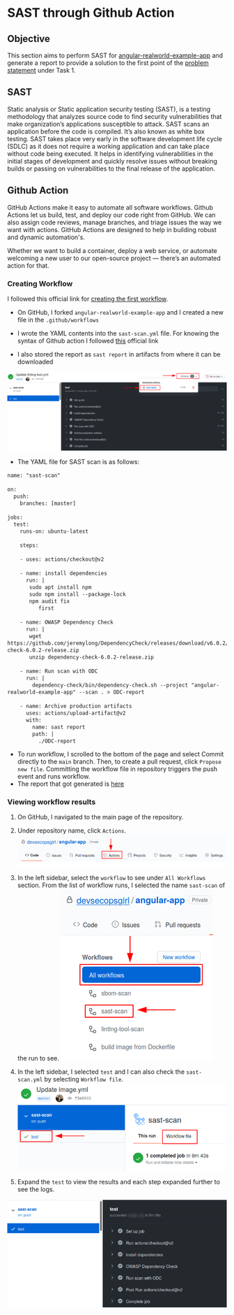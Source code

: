 # SAST through Github Action

## Objective

This section aims to perform SAST for [angular-realworld-example-app](https://github.com/gothinkster/angular-realworld-example-app) and generate a report to provide a solution to the first point of the [problem statement](https://cloud-native.netlify.app/problem-statement/) under Task 1.

## SAST

Static analysis or Static application security testing (SAST), is a testing methodology that analyzes source code to find security vulnerabilities that make organization’s applications susceptible to attack. SAST scans an application before the code is compiled. It’s also known as white box testing. SAST takes place very early in the software development life cycle (SDLC) as it does not require a working application and can take place without code being executed. It helps in identifying vulnerabilities in the initial stages of development and quickly resolve issues without breaking builds or passing on vulnerabilities to the final release of the application.

## Github Action

GitHub Actions make it easy to automate all software workflows. Github Actions let us build, test, and deploy our code right from GitHub. We can also assign code reviews, manage branches, and triage issues the way we want with actions. GitHub Actions are designed to help in building robust and dynamic automation's.

Whether we want to build a container, deploy a web service, or automate welcoming a new user to our open-source project — there’s an automated action for that.

### Creating Workflow 

I followed this official link for [creating the first workflow](https://docs.github.com/en/free-pro-team@latest/actions/quickstart#next-steps).


* On GitHub, I forked ``angular-realworld-example-app`` and I created a new file in the `.github/workflows`

* I wrote the YAML contents into the `sast-scan.yml` file. For knowing the syntax of Github action I followed [this](https://docs.github.com/en/free-pro-team@latest/actions/reference/workflow-syntax-for-github-actions#jobs) official link
  
* I also stored the report as `sast report` in artifacts from where it can be downloaded 

![](Images/sast-report.png)

* The YAML file for SAST scan is as follows:

```
name: "sast-scan"

on:
  push:
    branches: [master]

jobs:
  test:
    runs-on: ubuntu-latest
    
    steps:
    
    - uses: actions/checkout@v2
      
    - name: install dependencies
      run: | 
       sudo apt install npm
       sudo npm install --package-lock
       npm audit fix
          first 
     
    - name: OWASP Dependency Check
      run: |
       wget https://github.com/jeremylong/DependencyCheck/releases/download/v6.0.2/dependency-check-6.0.2-release.zip
       unzip dependency-check-6.0.2-release.zip
  
    - name: Run scan with ODC
      run: |
        dependency-check/bin/dependency-check.sh --project "angular-realworld-example-app" --scan . > ODC-report

    - name: Archive production artifacts
      uses: actions/upload-artifact@v2
      with:
        name: sast report
        path: |
          ./ODC-report
```

* To run workflow, I scrolled to the bottom of the page and select Commit directly to the `main` branch. Then, to create a pull request, click `Propose new file`. Committing the workflow file in repository triggers the push event and runs workflow.
* The report that got generated is [here](https://github.com/devsecopsgirl/internship-appsecco/blob/internship-part2/Reports/ODC-report)

### Viewing workflow results

1. On GitHub, I navigated to the main page of the repository.
2. Under repository name, click `Actions`. 
![](Images/actions.png)
3. In the left sidebar, select the `workflow` to see under `All Workflows` section. From the list of workflow runs, I selected the name `sast-scan` of the run to see. 
![](Images/action1.png)
4. In the left sidebar, I selected `test` and I can also check the `sast-scan.yml` by selecting `Workflow file`.
![](Images/action3.png)

5. Expand the `test` to view the results and each step expanded further to see the logs. 

![](Images/action4.png)

